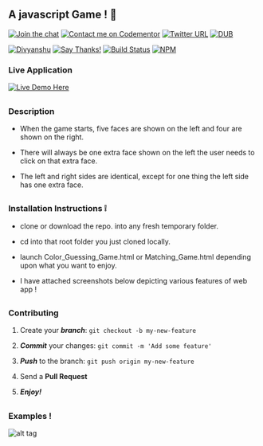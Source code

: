 ## A javascript Game ! :dart:

[![Join the chat](https://img.shields.io/badge/gitter-join%20chat%20%E2%86%92-brightgreen.svg)](https://gitter.im/divyanshu001)
[![Contact me on Codementor](https://cdn.codementor.io/badges/contact_me_github.svg)](https://www.codementor.io/divyanshurawat?utm_source=github&utm_medium=button&utm_term=divyanshurawat&utm_campaign=github)
[![Twitter URL](https://img.shields.io/twitter/url/http/shields.io.svg?style=social)](https://twitter.com/r46956)
[![DUB](https://img.shields.io/dub/l/vibe-d.svg?style=flat)](#)

[![Divyanshu](https://img.shields.io/badge/divyanshu-owner-brightgreen.svg?style=flat)](http://www.divyanshurawat.in)
[![Say Thanks!](https://img.shields.io/badge/Say%20Thanks-!-1EAEDB.svg)](https://saythanks.io/to/divyanshu-rawat)
[![Build Status](https://travis-ci.org/divyanshu-rawat/JS-Testing.svg?branch=master)](https://travis-ci.org/divyanshu-rawat/JS-Testing)
[![NPM](https://img.shields.io/badge/npm-v3.10.10-blue.svg)](https://www.npmjs.com/package/npm)


### Live Application

[![Live Demo Here](https://img.shields.io/badge/website-up-orange.svg)](http://divyanshu-rawat.github.io/Game-Development-JS/)

##



### Description 

* When the game starts, five faces are shown on the left and four are shown on the right.

* There will always be one extra face shown on the left the user needs to click on that extra face.

* The left and right sides are identical, except for one thing the left side has one extra face.

##

### Installation Instructions :grey_exclamation:

* clone or download the repo. into any fresh temporary folder.

* cd into that root folder you just cloned locally.

* launch Color_Guessing_Game.html or Matching_Game.html depending upon what you want to enjoy. 

* I have attached screenshots below depicting various features of web app !

##

### Contributing

1. Create your **_branch_**: `git checkout -b my-new-feature`

2. **_Commit_** your changes: `git commit -m 'Add some feature'`

3. **_Push_** to the branch: `git push origin my-new-feature`

4. Send a **Pull Request**

5. **_Enjoy!_**

##

### Examples !


![alt tag](https://github.com/divyanshu-rawat/Javascript-Work/blob/master/snap_shot/game.png)
